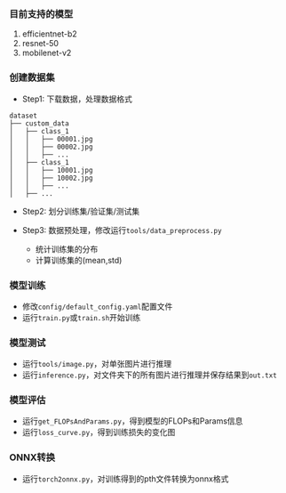 ### 目前支持的模型
1. efficientnet-b2
2. resnet-50
3. mobilenet-v2

### 创建数据集
- Step1: 下载数据，处理数据格式
```
dataset
├── custom_data
│   ├── class_1
│   │   ├── 00001.jpg
│   │   ├── 00002.jpg
│   │   ├── ...
│   ├── class_1
│   │   ├── 10001.jpg
│   │   ├── 10002.jpg
│   │   ├── ...
│   ├── ...
```
- Step2: 划分训练集/验证集/测试集

- Step3: 数据预处理，修改运行`tools/data_preprocess.py`

  - 统计训练集的分布
  - 计算训练集的(mean,std)

### 模型训练

- 修改`config/default_config.yaml`配置文件
- 运行`train.py`或`train.sh`开始训练

### 模型测试

- 运行`tools/image.py`，对单张图片进行推理
- 运行`inference.py`，对文件夹下的所有图片进行推理并保存结果到`out.txt`

### 模型评估
- 运行`get_FLOPsAndParams.py`，得到模型的FLOPs和Params信息
- 运行`loss_curve.py`，得到训练损失的变化图

### ONNX转换
- 运行`torch2onnx.py`，对训练得到的pth文件转换为onnx格式


